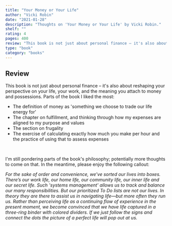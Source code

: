 ```yaml
---
title: "Your Money or Your Life"
author: "Vicki Robin"
date: "2021-01-28"
description: "Thoughts on 'Your Money or Your Life' by Vicki Robin."
shelf: ""
rating: 4
pages: 400
review: "This book is not just about personal finance – it's also about reshaping your perspective on your life, your work, and the meaning you attach to money and possessions. Parts of the book I liked the most: <br/><br/><ul><li> The definition of money as 'something we choose to trade our life energy for'</li><li> The chapter on fulfillment, and thinking through how my expenses are aligned to my purpose and values </li><li> The section on frugality </li><li> The exercise of calculating exactly how much you make per hour and the practice of using that to assess expenses </li></ul><br/>I'm still pondering parts of the book's philosophy; potentially more thoughts to come on that. In the meantime, please enjoy the following callout:<br/><br/><i>For the sake of order and convenience, we’ve sorted our lives into boxes. There’s our work life, our home life, our community life, our inner life and our secret life. Such 'systems management' allows us to track and balance our many responsibilities. But our prioritized To Do lists are not our lives. In theory they are there to assist us in navigating life—but more often they run us. Rather than perceiving life as a continuing flow of experience in the present moment, we become convinced that we have life captured in a three-ring binder with colored dividers. If we just follow the signs and connect the dots the picture of a perfect life will pop out at us.</i>"
type: "book"
category: "books"
---
```


## Review

This book is not just about personal finance – it's also about reshaping your perspective on your life, your work, and the meaning you attach to money and possessions. Parts of the book I liked the most:

- The definition of money as 'something we choose to trade our life energy for'
- The chapter on fulfillment, and thinking through how my expenses are aligned to my purpose and values
- The section on frugality
- The exercise of calculating exactly how much you make per hour and the practice of using that to assess expenses

&nbsp; &nbsp;

I'm still pondering parts of the book's philosophy; potentially more thoughts to come on that. In the meantime, please enjoy the following callout:

_For the sake of order and convenience, we’ve sorted our lives into boxes. There’s our work life, our home life, our community life, our inner life and our secret life. Such 'systems management' allows us to track and balance our many responsibilities. But our prioritized To Do lists are not our lives. In theory they are there to assist us in navigating life—but more often they run us. Rather than perceiving life as a continuing flow of experience in the present moment, we become convinced that we have life captured in a three-ring binder with colored dividers. If we just follow the signs and connect the dots the picture of a perfect life will pop out at us._
